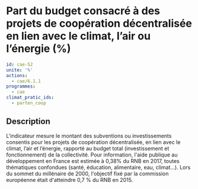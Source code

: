 # Part du budget consacré à des projets de coopération décentralisée en lien avec le climat, l’air ou l’énergie (%)
```yaml
id: cae-52
unite: '%'
actions:
  - cae/6.1.1
programmes:
  - cae
climat_pratic_ids:
  - parten_coop
```
## Description
L'indicateur mesure le montant des subventions ou investissements consentis pour les projets de coopération décentralisée, en lien avec le climat, l’air et l’énergie, rapporté au budget total (investissement et fonctionnement) de la collectivité. Pour information, l'aide publique au développement en France est estimée à 0,38% du RNB en 2017, toutes thématiques confondues (santé, éducation, alimentaire, eau, climat...). Lors du sommet du millénaire de 2000, l'objectif fixé par la commission européenne était d'atteindre 0,7 % du RNB en 2015.




